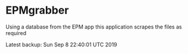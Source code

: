 # EPMgrabber
Using a database from the EPM app this application scrapes the files as required


Latest backup: Sun Sep 8 22:40:01 UTC 2019
